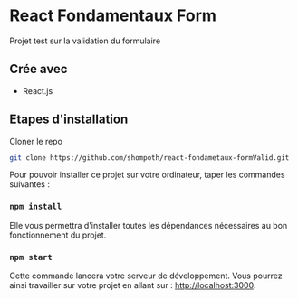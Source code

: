 # React Fondamentaux Form

Projet test sur la validation du formulaire

## Crée avec

-   React.js

## Etapes d'installation

Cloner le repo

```sh
git clone https://github.com/shompoth/react-fondametaux-formValid.git
```

Pour pouvoir installer ce projet sur votre ordinateur, taper les commandes suivantes :

### `npm install`

Elle vous permettra d'installer toutes les dépendances nécessaires au bon fonctionnement du projet.

### `npm start`

Cette commande lancera votre serveur de développement. Vous pourrez ainsi travailler sur votre projet en allant sur : [http://localhost:3000](http://localhost:3000).

